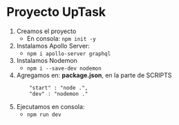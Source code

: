 # Proyecto UpTask
1. Creamos el proyecto
    - En consola: `npm init -y`
1. Instalamos Apollo Server:
    - `npm i apollo-server graphql`
1. Instalamos Nodemon
    - `npm i --save-dev nodemon`
1. Agregamos en: **package.json**, en la parte de SCRIPTS
    ```
        "start" : "node .",
        "dev" : "nodemon ."
    ```
1. Ejecutamos en consola:
    - `npm run dev`
